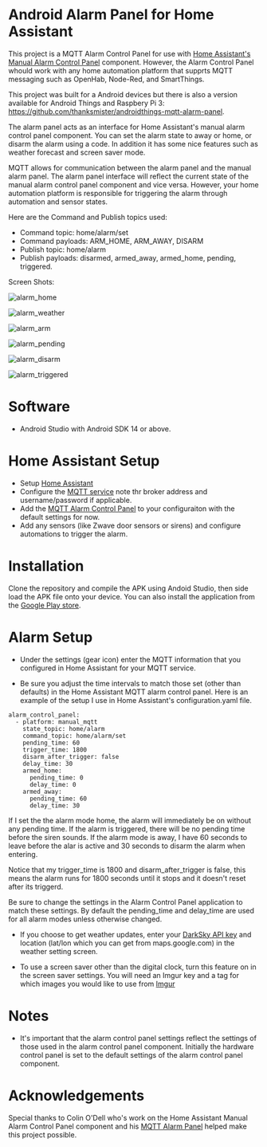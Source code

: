 # Android Alarm Panel for Home Assistant

This project is a MQTT Alarm Control Panel for use with [Home Assistant's Manual Alarm Control Panel](https://home-assistant.io/components/alarm_control_panel.manual_mqtt/) component. However, the Alarm Control Panel whould work with any home automation platform that supprts MQTT messaging such as OpenHab, Node-Red, and SmartThings. 

This project was built for a Android devices but there is also a version available for Android Things and Raspbery Pi 3: https://github.com/thanksmister/androidthings-mqtt-alarm-panel.

The alarm panel acts as an interface for Home Assistant's manual alarm control panel component. You can set the alarm state to away or home, or disarm the alarm using a code. In addition it has some nice features such as weather forecast and screen saver mode.

MQTT allows for communication between the alarm panel and the manual alarm panel. The alarm panel interface will reflect the current state of the manual alarm control panel component and vice versa. However, your home automation platform is responsible for triggering the alarm through automation and sensor states.

Here are the Command and Publish topics used:

- Command topic:  home/alarm/set
- Command payloads: ARM_HOME, ARM_AWAY, DISARM
- Publish topic: home/alarm
- Publish payloads: disarmed, armed_away, armed_home, pending, triggered.

Screen Shots:

![alarm_home](https://user-images.githubusercontent.com/142340/29889460-9f615642-8d9a-11e7-99a6-1a49529dd580.png)

![alarm_weather](https://user-images.githubusercontent.com/142340/29889463-9f64e550-8d9a-11e7-8d06-cbb046588875.png)

![alarm_arm](https://user-images.githubusercontent.com/142340/29889458-9f33509e-8d9a-11e7-8bdf-aaad28d94328.png)

![alarm_pending](https://user-images.githubusercontent.com/142340/29889461-9f62d238-8d9a-11e7-9a0f-77baf385d812.png)

![alarm_disarm](https://user-images.githubusercontent.com/142340/29889459-9f557980-8d9a-11e7-996e-dcbfd54d44cc.png)

![alarm_triggered](https://user-images.githubusercontent.com/142340/29889462-9f6422dc-8d9a-11e7-923a-06cfcd6acff7.png)

# Software

- Android Studio with Android SDK 14 or above.

# Home Assistant Setup

- Setup [Home Assistant](https://home-assistant.io/getting-started/)
- Configure the [MQTT service](https://home-assistant.io/components/mqtt/) note thr broker address and username/password if applicable.
- Add the [MQTT Alarm Control Panel](https://home-assistant.io/components/alarm_control_panel.manual_mqtt/) to your configuraiton with the default settings for now.
- Add any sensors (like Zwave door sensors or sirens) and configure automations to trigger the alarm.

# Installation

Clone the repository and compile the APK using Andoid Studio, then side load the APK file onto your device. You can also install the application from the [Google Play store](https://play.google.com/store/apps/details?id=com.thanksmister.iot.mqtt.alarmpanel). 

# Alarm Setup

- Under the settings (gear icon) enter the MQTT information that you configured in Home Assistant for your MQTT service.

- Be sure you adjust the time intervals to match those set (other than defaults) in the Home Assistant MQTT alarm control panel. Here is an example of the setup I use in Home Assistant's configuration.yaml file.  

```
alarm_control_panel:
  - platform: manual_mqtt
    state_topic: home/alarm
    command_topic: home/alarm/set
    pending_time: 60
    trigger_time: 1800
    disarm_after_trigger: false
    delay_time: 30
    armed_home:
      pending_time: 0
      delay_time: 0
    armed_away:
      pending_time: 60
      delay_time: 30
```
If I set the the alarm mode home, the alarm will immediately be on without any pending time.  If the alarm is triggered, there will be no pending time before the siren sounds.   If the alarm mode is away, I have 60 seconds to leave before the alar is active and 30 seconds to disarm the alarm when entering.   

Notice that my trigger_time is 1800 and disarm_after_trigger is false, this means the alarm runs for 1800 seconds until it stops and it doesn't reset after its triggerd. 

Be sure to change the settings in the Alarm Control Panel application to match these settings.   By default the pending_time and delay_time are used for all alarm modes unless otherwise changed.

- If you choose to get weather updates, enter your [DarkSky API key](https://darksky.net/dev) and location (lat/lon which you can get from maps.google.com) in the weather setting screen.

- To use a screen saver other than the digital clock, turn this feature on in the screen saver settings. You will need an Imgur key and a tag for which images you would like to use from [Imgur](https://apidocs.imgur.com/)

# Notes

- It's important that the alarm control panel settings reflect the settings of those used in the alarm control panel component. Initially the hardware control panel is set to the default settings of the alarm control panel component. 

# Acknowledgements

Special thanks to Colin O'Dell who's work on the Home Assistant Manual Alarm Control Panel component and his [MQTT Alarm Panel](https://github.com/colinodell/mqtt-control-panel) helped make this project possible.
